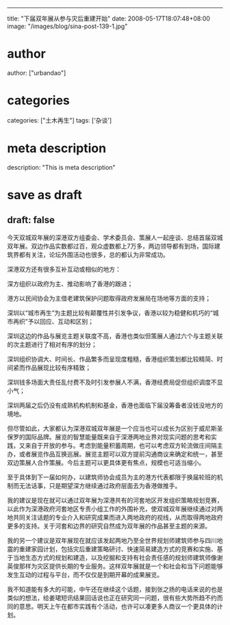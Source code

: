 
---
title: "下届双年展从参与灾后重建开始"
date: 2008-05-17T18:07:48+08:00
image: "/images/blog/sina-post-139-1.jpg"
# author
author: ["urbandao"]
# categories
categories: ["土木再生"]
tags: ['杂谈']
# meta description
description: "This is meta description"
# save as draft
draft: false
---

今天双城双年展的深港双方组委会、学术委员会、策展人一起座谈、总结首届双城双年展。双边作品实数都过百，观众虚数都上7万多，两边领导都有到场，国际建筑界都有关注，论坛外围活动也很多，总的都认为非常成功。

深港双方还有很多互补互动或相似的地方：

深方组织以政府为主、推动影响了香港的跟进；

港方以民间协会为主借老建筑保护问题取得政府发展局在场地等方面的支持；

深圳以“城市再生”为主题比较有颠覆性并引发争议，香港以较为稳健和机巧的“城市再织”予以回应、互动和区别；

深圳这边的作品与展览主题关联度不高，香港也类似但策展人通过六个与主题关联的次主题进行了相对有序的划分；

深圳组织协调大、时间长、作品繁多而呈现度粗糙，香港组织策划都比较精简、时间紧而作品展现比较有序精致；

深圳钱多场面大责任乱付费不及时引发参展人不满，香港经费局促但组织调度不显小气；

深圳两届之后仍没有成熟机构机制和基金，香港也面临下届没筹备者没钱没地方的境地。

但尽管如此，大家都认为深港双城双年展是一个应当也可以成长为区别于威尼斯圣保罗的国际品牌。展览的智慧能量既来自于深港两地业界对现实问题的思考和实践，又来自于开放的参与。考虑到能量积蓄周期，也可以考虑双方轮流做庄间隔主办，或者展览作品互换巡展。展览主题可以双方提前沟通商议来确定和统一，甚至双边策展人合作策展。今后主题可以更具体更有焦点，规模也可适当缩小。

至于具体到下一届如何办，以建筑师协会成员为主的港方代表都限于换届轮班的机制而无法话事，只是期望深方继续通过政府层面去为香港做推手。

我的建议是现在就可以通过双年展为深港共有的河套地区开发组织策略规划竞赛，以此作为深港政府河套地区专责小组工作的外围补充，使双城双年展继续通过对两地共同关注话题的专业介入和研究成果而进入两地政府的视线，从而取得两地政府更多的支持。关于河套和边界的研究自然成为双年展的作品甚至主题的来源。

我的另一个建议是双年展现在就应该发起两地乃至全世界规划师建筑师参与四川地震的重建家园计划，包括灾后重建策略研讨、快速简易建造方式的竞赛和实施、基于当地生态方式的规划和建造，以及挖掘和支持有社会责任感的规划师建筑师像谢英俊那样为灾区提供长期的专业服务。这样双年展就是一个和社会和当下问题能够发生互动的过程与平台，而不仅仅是到期开幕的成果展览。

我不知道能有多大的可能，中午还在继续这个话题，接到张之扬的电话来说的也是类似的想法，给姜珺短讯结果回话说也正在研究同一问题，很有些大势所趋不约而同的意思。明天上午在都市实践有个活动，也许可以凑更多人商议一个更具体的计划。
